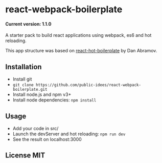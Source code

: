 # react-webpack-boilerplate
#### Current version: 1.1.0
A starter pack to build react applications using webpack, es6 and hot reloading.

This app structure was based on [react-hot-boilerplate](https://github.com/gaearon/react-hot-boilerplate.git) by Dan Abramov.

## Installation

- Install git
- ```git clone https://github.com/public-idees/react-webpack-boilerplate.git```
- Install node.js and npm v3+
- Install node dependencies: ```npm install```

## Usage

- Add your code in src/
- Launch the devServer and hot reloading: ```npm run dev```
- See the result on localhost:3000

## License MIT
